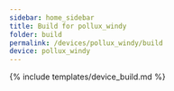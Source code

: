 ```yaml
---
sidebar: home_sidebar
title: Build for pollux_windy
folder: build
permalink: /devices/pollux_windy/build
device: pollux_windy
---
```

{% include templates/device_build.md %}
